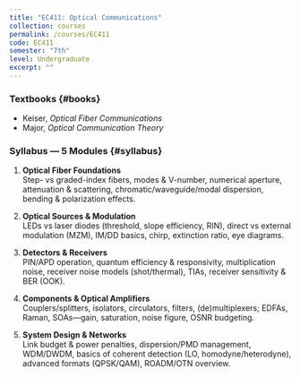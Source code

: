 ```yaml
---
title: "EC411: Optical Communications"
collection: courses
permalink: /courses/EC411
code: EC411
semester: "7th"
level: Undergraduate
excerpt: ""
---
```


### Textbooks {#books}
- Keiser, *Optical Fiber Communications*
- Major, *Optical Communication Theory*

### Syllabus — 5 Modules {#syllabus}
1. **Optical Fiber Foundations**  
   Step- vs graded-index fibers, modes & V-number, numerical aperture, attenuation & scattering, chromatic/waveguide/modal dispersion, bending & polarization effects.

2. **Optical Sources & Modulation**  
   LEDs vs laser diodes (threshold, slope efficiency, RIN), direct vs external modulation (MZM), IM/DD basics, chirp, extinction ratio, eye diagrams.

3. **Detectors & Receivers**  
   PIN/APD operation, quantum efficiency & responsivity, multiplication noise, receiver noise models (shot/thermal), TIAs, receiver sensitivity & BER (OOK).

4. **Components & Optical Amplifiers**  
   Couplers/splitters, isolators, circulators, filters, (de)multiplexers; EDFAs, Raman, SOAs—gain, saturation, noise figure, OSNR budgeting.

5. **System Design & Networks**  
   Link budget & power penalties, dispersion/PMD management, WDM/DWDM, basics of coherent detection (LO, homodyne/heterodyne), advanced formats (QPSK/QAM), ROADM/OTN overview.
